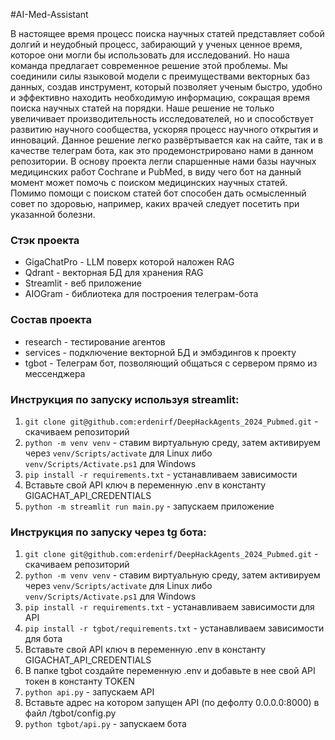#AI-Med-Assistant

В настоящее время процесс поиска научных статей представляет собой долгий и неудобный процесс, забирающий у ученых ценное время, которое они могли бы использовать для исследований. Но наша команда предлагает современное решение этой проблемы. Мы соединили силы языковой модели с преимуществами векторных баз данных, создав инструмент, который позволяет ученым быстро, удобно и эффективно находить необходимую информацию, сокращая время поиска научных статей на порядки. Наше решение не только увеличивает производительность исследователей, но и способствует развитию научного сообщества, ускоряя процесс научного открытия и инноваций. Данное решение легко развёртывается как на сайте, так и в качестве телеграм бота, как это продемонстрировано нами в данном репозитории. В основу проекта легли спаршенные нами базы научных медицинских работ Cochrane и PubMed, в виду чего бот на данный момент может помочь с поиском медицинских научных статей. Помимо помощи с поиском статей бот способен дать осмысленный совет по здоровью, например, каких врачей следует посетить при указанной болезни.

### Стэк проекта
  * GigaChatPro - LLM поверх которой наложен RAG
  * Qdrant - векторная БД для хранения RAG
  * Streamlit - веб приложение
  * AIOGram - библиотека для построения телеграм-бота

### Состав проекта
  * research - тестирование агентов
  * services - подключение векторной БД и эмбэдингов к проекту
  * tgbot - Телеграм бот, позволяющий общаться с сервером прямо из мессенджера

### Инструкция по запуску используя streamlit:
1. ```git clone git@github.com:erdenirf/DeepHackAgents_2024_Pubmed.git``` - скачиваем репозиторий
2. ```python -m venv venv``` - ставим виртуальную среду, затем активируем через ```venv/Scripts/activate``` для Linux либо ```venv/Scripts/Activate.ps1``` для Windows
3. ```pip install -r requirements.txt``` - устанавливаем зависимости
4. Вставьте свой API ключ в переменную .env в константу GIGACHAT_API_CREDENTIALS
6. ```python -m streamlit run main.py``` - запускаем приложение

### Инструкция по запуску через tg бота:
1. ```git clone git@github.com:erdenirf/DeepHackAgents_2024_Pubmed.git``` - скачиваем репозиторий
2. ```python -m venv venv``` - ставим виртуальную среду, затем активируем через ```venv/Scripts/activate``` для Linux либо ```venv/Scripts/Activate.ps1``` для Windows
3. ```pip install -r requirements.txt``` - устанавливаем зависимости для API
4. ```pip install -r tgbot/requirements.txt``` - устанавливаем зависимости для бота
5. Вставьте свой API ключ в переменную .env в константу GIGACHAT_API_CREDENTIALS
6. В папке tgbot создайте переменную .env и добавьте в нее свой API токен в константу TOKEN
7. ```python api.py``` - запускаем API
8. Вставьте адрес на котором запущен API (по дефолту 0.0.0.0:8000) в файл /tgbot/config.py
9. ```python tgbot/api.py``` - запускаем бота
